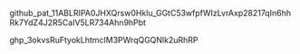 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

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